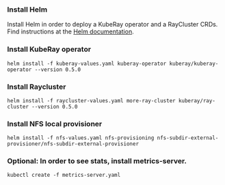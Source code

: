 ### Install Helm

Install Helm in order to deploy a KubeRay operator and a RayCluster CRDs. Find instructions at the [Helm documentation](https://helm.sh/docs/intro/install/).

### Install KubeRay operator

```shell
helm install -f kuberay-values.yaml kuberay-operator kuberay/kuberay-operator --version 0.5.0
```

### Install Raycluster

```shell
helm install -f raycluster-values.yaml more-ray-cluster kuberay/ray-cluster --version 0.5.0
```

### Install NFS local provisioner

```shell
helm install -f nfs-values.yaml nfs-provisioning nfs-subdir-external-provisioner/nfs-subdir-external-provisioner
```

### Optional: In order to see stats, install metrics-server.

```shell
kubectl create -f metrics-server.yaml
```

